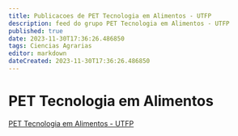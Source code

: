 ```yaml
---
title: Publicacoes de PET Tecnologia em Alimentos - UTFP
description: feed do grupo PET Tecnologia em Alimentos - UTFP
published: true
date: 2023-11-30T17:36:26.486850
tags: Ciencias Agrarias
editor: markdown
dateCreated: 2023-11-30T17:36:26.486850
---
```


# PET Tecnologia em Alimentos
[PET Tecnologia em Alimentos - UTFP](/grupo/97PETTecnologiaemAlimentosUTFP.md)